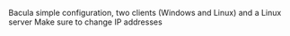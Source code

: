 Bacula simple configuration, two clients (Windows and Linux) and a Linux server
Make sure to change IP addresses
